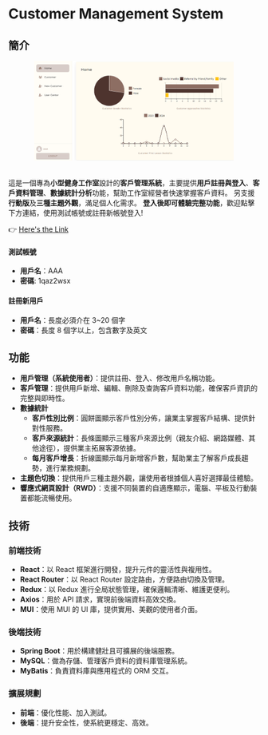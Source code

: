 # Customer Management System

## 簡介

<div align=center><img src="./public/user center.png" width="400px"/></div>
</br>

這是一個專為**小型健身工作室**設計的**客戶管理系統**，主要提供**用戶註冊與登入**、**客戶資料管理**、**數據統計分析**功能，幫助工作室經營者快速掌握客戶資料。
另支援**行動版**及**三種主題外觀**，滿足個人化需求。
**登入後即可體驗完整功能**，歡迎點擊下方連結，使用測試帳號或註冊新帳號登入!

:point_right: [Here's the Link](https://yahappylemon.github.io/user-center/auth?mode=login)

#### 測試帳號

- **用戶名**：AAA
- **密碼**: 1qaz2wsx

#### 註冊新用戶

- **用戶名**：長度必須介在 3~20 個字
- **密碼**：長度 8 個字以上，包含數字及英文

## 功能

- **用戶管理（系統使用者）**：提供註冊、登入、修改用戶名稱功能。
- **客戶管理**：提供用戶新增、編輯、刪除及查詢客戶資料功能，確保客戶資訊的完整與即時性。
- **數據統計**
  - **客戶性別比例**：圓餅圖顯示客戶性別分佈，讓業主掌握客戶結構、提供針對性服務。
  - **客戶來源統計**：長條圖顯示三種客戶來源比例（親友介紹、網路媒體、其他途徑），提供業主拓展客源依據。
  - **每月客戶增長**：折線圖顯示每月新增客戶數，幫助業主了解客戶成長趨勢，進行業務規劃。
- **主題色切換**：提供用戶三種主題外觀，讓使用者根據個人喜好選擇最佳體驗。
- **響應式網頁設計（RWD）**：支援不同裝置的自適應顯示，電腦、平板及行動裝置都能流暢使用。

## 技術

### 前端技術

- **React**：以 React 框架進行開發，提升元件的靈活性與複用性。
- **React Router**：以 React Router 設定路由，方便路由切換及管理。
- **Redux**：以 Redux 進行全局狀態管理，確保邏輯清晰、維護更便利。
- **Axios**：用於 API 請求，實現前後端資料高效交換。
- **MUI**：使用 MUI 的 UI 庫，提供實用、美觀的使用者介面。

### 後端技術

- **Spring Boot**：用於構建健壯且可擴展的後端服務。
- **MySQL**：做為存儲、管理客戶資料的資料庫管理系統。
- **MyBatis**：負責資料庫與應用程式的 ORM 交互。

### 擴展規劃

- **前端**：優化性能、加入測試。
- **後端**：提升安全性，使系統更穩定、高效。
